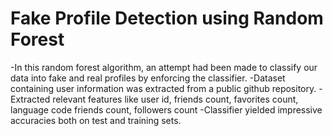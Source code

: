 # Fake Profile Detection using Random Forest

-In this random forest algorithm, an attempt had been made to classify our data into fake and real 
profiles by enforcing the classifier.
-Dataset containing user information was extracted from a public github repository. 
-Extracted relevant features like user id, friends count, favorites count, language code friends count, followers count
-Classifier yielded impressive accuracies both on test and training sets.
